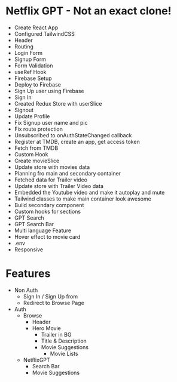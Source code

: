 # Netflix GPT - Not an exact clone!

- Create React App
- Configured TailwindCSS
- Header
- Routing
- Login Form
- Signup Form
- Form Validation
- useRef Hook
- Firebase Setup
- Deploy to Firebase
- Sign Up user using Firebase
- Sign In
- Created Redux Store with userSlice
- Signout
- Update Profile
- Fix Signup user name and pic
- Fix route protection
- Unsubscribed to onAuthStateChanged callback
- Register at TMDB, create an app, get access token
- Fetch from TMDB
- Custom Hook
- Create movieSlice
- Update store with movies data
- Planning fro main and secondary container
- Fetched data for Trailer video
- Update store with Trailer Video data
- Embedded the Youtube video and make it autoplay and mute
- Tailwind classes to make main container look awesome
- Build secondary component
- Custom hooks for sections
- GPT Search
- GPT Search Bar
- Multi language Feature
- Hover effect to movie card
- .env
- Responsive

# Features

- Non Auth
  - Sign In / Sign Up from
  - Redirect to Browse Page
- Auth
  - Browse
    - Header
    - Hero Movie
      - Trailer in BG
      - Title & Description
      - Movie Suggestions
        - Movie Lists
  - NetflixGPT
    - Search Bar
    - Movie Suggestions
